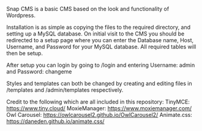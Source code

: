 Snap CMS is a basic CMS based on the look and functionality of Wordpress. 

Installation is as simple as copying the files to the required directory, and setting up a MySQL database. 
On initial visit to the CMS you should be redirected to a setup page where you can enter the Database name, Host, Username, and Password for
your MySQL database. All required tables will then be setup.

After setup you can login by going to /login and entering Username: admin and Password: changeme

Styles and templates can both be changed by creating and editing files in /templates and /admin/templates respectively.

Credit to the following which are all included in this repository:
   TinyMCE: https://www.tiny.cloud/
   MoxieManager: https://www.moxiemanager.com/
   Owl Carousel: https://owlcarousel2.github.io/OwlCarousel2/
   Animate.css: https://daneden.github.io/animate.css/
